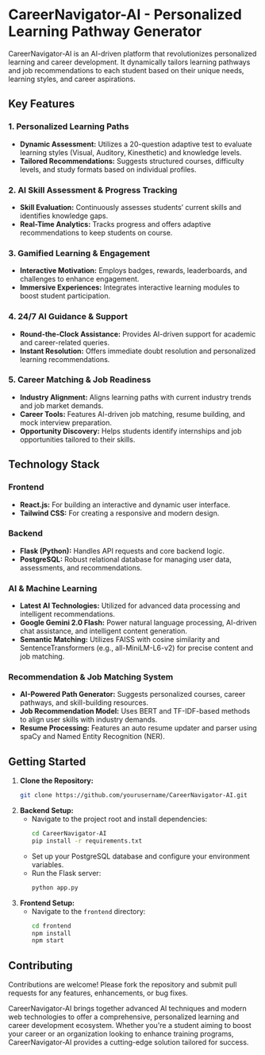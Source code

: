 # CareerNavigator-AI - Personalized Learning Pathway Generator

CareerNavigator-AI is an AI-driven platform that revolutionizes personalized learning and career development. It dynamically tailors learning pathways and job recommendations to each student based on their unique needs, learning styles, and career aspirations.

## Key Features

### 1. Personalized Learning Paths
- **Dynamic Assessment:** Utilizes a 20-question adaptive test to evaluate learning styles (Visual, Auditory, Kinesthetic) and knowledge levels.
- **Tailored Recommendations:** Suggests structured courses, difficulty levels, and study formats based on individual profiles.

### 2. AI Skill Assessment & Progress Tracking
- **Skill Evaluation:** Continuously assesses students’ current skills and identifies knowledge gaps.
- **Real-Time Analytics:** Tracks progress and offers adaptive recommendations to keep students on course.

### 3. Gamified Learning & Engagement
- **Interactive Motivation:** Employs badges, rewards, leaderboards, and challenges to enhance engagement.
- **Immersive Experiences:** Integrates interactive learning modules to boost student participation.

### 4. 24/7 AI Guidance & Support
- **Round-the-Clock Assistance:** Provides AI-driven support for academic and career-related queries.
- **Instant Resolution:** Offers immediate doubt resolution and personalized learning recommendations.

### 5. Career Matching & Job Readiness
- **Industry Alignment:** Aligns learning paths with current industry trends and job market demands.
- **Career Tools:** Features AI-driven job matching, resume building, and mock interview preparation.
- **Opportunity Discovery:** Helps students identify internships and job opportunities tailored to their skills.

## Technology Stack

### Frontend
- **React.js:** For building an interactive and dynamic user interface.
- **Tailwind CSS:** For creating a responsive and modern design.

### Backend
- **Flask (Python):** Handles API requests and core backend logic.
- **PostgreSQL:** Robust relational database for managing user data, assessments, and recommendations.

### AI & Machine Learning
- **Latest AI Technologies:** Utilized for advanced data processing and intelligent recommendations.
- **Google Gemini 2.0 Flash:** Power natural language processing, AI-driven chat assistance, and intelligent content generation.
- **Semantic Matching:** Utilizes FAISS with cosine similarity and SentenceTransformers (e.g., all-MiniLM-L6-v2) for precise content and job matching.

### Recommendation & Job Matching System
- **AI-Powered Path Generator:** Suggests personalized courses, career pathways, and skill-building resources.
- **Job Recommendation Model:** Uses BERT and TF-IDF-based methods to align user skills with industry demands.
- **Resume Processing:** Features an auto resume updater and parser using spaCy and Named Entity Recognition (NER).

## Getting Started

1. **Clone the Repository:**
   ```bash
   git clone https://github.com/yourusername/CareerNavigator-AI.git
   ```
2. **Backend Setup:**
   - Navigate to the project root and install dependencies:
     ```bash
     cd CareerNavigator-AI
     pip install -r requirements.txt
     ```
   - Set up your PostgreSQL database and configure your environment variables.
   - Run the Flask server:
     ```bash
     python app.py
     ```
3. **Frontend Setup:**
   - Navigate to the `frontend` directory:
     ```bash
     cd frontend
     npm install
     npm start
     ```

## Contributing

Contributions are welcome! Please fork the repository and submit pull requests for any features, enhancements, or bug fixes.



CareerNavigator-AI brings together advanced AI techniques and modern web technologies to offer a comprehensive, personalized learning and career development ecosystem. Whether you're a student aiming to boost your career or an organization looking to enhance training programs, CareerNavigator-AI provides a cutting-edge solution tailored for success.
